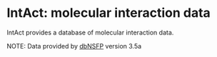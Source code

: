 # IntAct: molecular interaction data
IntAct provides a database of molecular interaction data.

NOTE: Data provided by [dbNSFP](https://sites.google.com/site/jpopgen/dbNSFP) version 3.5a
